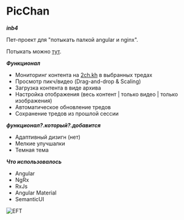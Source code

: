# PicChan

***inb4***

Пет-проект для "потыкать палкой angular и nginx".

Потыкать можно [тут](https://shaaark.ga/).

***Функционал***
- Мониторинг контента на [2ch.kh](https://2ch.hk/) в выбранных тредах
- Просмотр пикч/видео (Drag-and-drop & Scaling)
- Загрузка контента в виде архива
- Настройка отображения (весь контент | только видео | только изображения)
- Автоматическое обновление тредов
- Сохранение тредов из прошлой сессии

***функционал?.который?.добавится***
- Адаптивный дизигн (нет)
- Мелкие улучшалки
- Темная тема

***Что использовалось***
- Angular
- NgRx
- RxJs
- Angular Material 
- SemanticUI

![EFT](https://i.imgur.com/OTte13q.png)
<!-- ![Genshin](https://i.imgur.com/bj0XvHq.png) -->